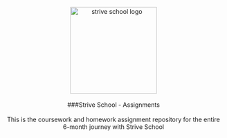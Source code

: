 <!-- background: #ffff-->
<!-- color: ##292929-->

<p align="center">
  <img width="200" src="https://strive.school/assets/strive_logo02.png" alt="strive school logo">
  <br>
  <br>
  ###Strive School - Assignments
  <br>
  <br>
  This is the coursework and homework assignment repository for the entire 6-month journey with Strive School
</p>
